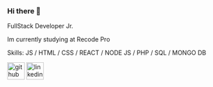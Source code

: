 ### Hi there 👋


<!--
**BrayanAndrade/BrayanAndrade** is a ✨ _special_ ✨ repository because its `README.md` (this file) appears on your GitHub profile.

Here are some ideas to get you started:

- 🔭 I’m currently working on ...
- 🌱 I’m currently learning ...
- 👯 I’m looking to collaborate on ...
- 🤔 I’m looking for help with ...
- 💬 Ask me about ...
- 📫 How to reach me: ...
- 😄 Pronouns: ...
- ⚡ Fun fact: ...
-->

FullStack Developer Jr.

Im currently studying at Recode Pro

Skills: JS / HTML / CSS / REACT / NODE JS / PHP / SQL / MONGO DB




[<img src='https://cdn.jsdelivr.net/npm/simple-icons@3.0.1/icons/github.svg' alt='github' height='40'>](https://github.com/BrayanAndrade)  [<img src='https://cdn.jsdelivr.net/npm/simple-icons@3.0.1/icons/linkedin.svg' alt='linkedin' height='40'>](https://www.linkedin.com/in/brayan-andrade-58b581150)
